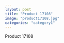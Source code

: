 ```yaml
---
layout: post
title: "Product 17108"
image: "product17108.jpg"
categories: "category1"
---
```

Product 17108
